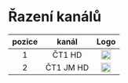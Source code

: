 <h1>Řazení kanálů</h1>

| pozice   | kanál        | Logo    |
|:--------:|:------------:|:-------:|
| 1   | ČT1 HD     | <img height="20" src="https://i.imgur.com/qBlEbN3.png"/> |
| 2   | ČT1 JM HD     | <img height="20" src="https://i.imgur.com/qBlEbN3.png"/> |
